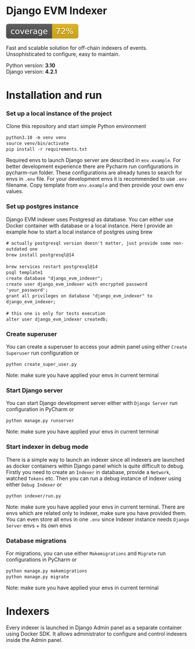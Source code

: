 # Django EVM Indexer

![Coverage](docs/coverage.svg)

Fast and scalable solution for off-chain indexers of events.  
Unsophisticated to configure, easy to maintain.  

Python version: **3.10**  
Django version: **4.2.1**
# Installation and run
### Set up a local instance of the project
Clone this repository and start simple Python environment

```
python3.10 -m venv venv
source venv/bin/activate
pip install -r requirements.txt
```

Required envs to launch Django server are described in `env.example`. For better development experience
there are Pycharm run configurations in pycharm-run folder. These configurations are already tunes to search
for envs in `.env` file. For your development envs it is recommended to use `.env` filename.
Copy template from `env.example` and then provide your own env values.

### Set up postgres instance
Django EVM indexer uses Postgresql as database. You can either use Docker container with database or a local instance.
Here I provide an example how to start a local instance of postgres using brew
```shell
# actually postgresql version doesn't matter, just provide some non-outdated one
brew install postgresql@14

brew services restart postgresql@14
psql template1
create database "django_evm_indexer";
create user django_evm_indexer with encrypted password 'your_password';
grant all privileges on database "django_evm_indexer" to django_evm_indexer;

# this one is only for tests execution
alter user django_evm_indexer createdb;
```

### Create superuser
You can create a superuser to access your admin panel using either `Create Superuser` run configuration or
```shell
python create_super_user.py
```
Note: make sure you have applied your envs in current terminal  

### Start Django server

You can start Django development server either with `Django Server` run configuration in PyCharm or
```shell
python manage.py runserver
```
Note: make sure you have applied your envs in current terminal  

### Start indexer in debug mode
There is a simple way to launch an indexer since all indexers are launched as docker containers within Django panel
which is quite difficult to debug.  
Firstly you need to create an `Indexer` in database, provide a `Network`, watched `Tokens` etc.
Then you can run a debug instance of indexer using either `Debug Indexer` or 
```shell
python indexer/run.py
```
Note: make sure you have applied your envs in current terminal. There are envs which are related only to indexer, make sure
you have provided them. You can even store all envs in one `.env` since Indexer instance needs `Django Server` envs + its own envs

### Database migrations
For migrations, you can use either `Makemigrations` and `Migrate` run configurations in PyCharm or
```shell
python manage.py makemigrations
python manage.py migrate
```
Note: make sure you have applied your envs in current terminal  

# Indexers
Every indexer is launched in Django Admin panel as a separate container using Docker SDK. It allows administrator
to configure and control indexers inside the Admin panel.

